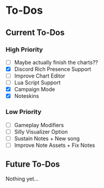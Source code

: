 # To-Dos
## Current To-Dos
### High Priority
* [ ] Maybe actually finish the charts??
* [X] Discord Rich Presence Support
* [ ] Improve Chart Editor
* [ ] Lua Script Support
* [X] Campaign Mode
* [X] Noteskins

### Low Priority
* [ ] Gameplay Modifiers
* [ ] Silly Visualizer Option
* [ ] Sustain Notes + New song
* [ ] Improve Note Assets + Fix Notes

## Future To-Dos
Nothing yet...